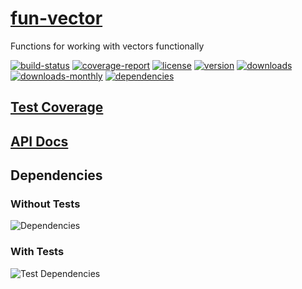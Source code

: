# [fun-vector](https://bagrounds.gitlab.io/fun-vector)

Functions for working with vectors functionally

[![build-status](https://gitlab.com/bagrounds/fun-vector/badges/master/build.svg)](https://gitlab.com/bagrounds/fun-vector/commits/master)
[![coverage-report](https://gitlab.com/bagrounds/fun-vector/badges/master/coverage.svg)](https://gitlab.com/bagrounds/fun-vector/commits/master)
[![license](https://img.shields.io/npm/l/fun-vector.svg)](https://www.npmjs.com/package/fun-vector)
[![version](https://img.shields.io/npm/v/fun-vector.svg)](https://www.npmjs.com/package/fun-vector)
[![downloads](https://img.shields.io/npm/dt/fun-vector.svg)](https://www.npmjs.com/package/fun-vector)
[![downloads-monthly](https://img.shields.io/npm/dm/fun-vector.svg)](https://www.npmjs.com/package/fun-vector)
[![dependencies](https://david-dm.org/bagrounds/fun-vector/status.svg)](https://david-dm.org/bagrounds/fun-vector)

## [Test Coverage](https://bagrounds.gitlab.io/fun-vector/coverage/lcov-report/index.html)

## [API Docs](https://bagrounds.gitlab.io/fun-vector/index.html)

## Dependencies

### Without Tests

![Dependencies](https://bagrounds.gitlab.io/fun-vector/img/dependencies.svg)

### With Tests

![Test Dependencies](https://bagrounds.gitlab.io/fun-vector/img/dependencies-test.svg)

